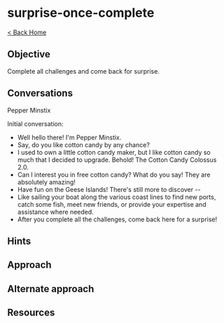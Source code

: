 # surprise-once-complete

[< Back Home](../README.md)

## Objective

Complete all challenges and come back for surprise.

## Conversations

Pepper Minstix

Initial conversation:

- Well hello there! I'm Pepper Minstix.
- Say, do you like cotton candy by any chance?
- I used to own a little cotton candy maker, but I like cotton candy so much that I decided to upgrade. Behold! The Cotton Candy Colossus 2.0.
- Can I interest you in free cotton candy? What do you say! They are absolutely amazing!
- Have fun on the Geese Islands! There's still more to discover --
- Like sailing your boat along the various coast lines to find new ports, catch some fish, meet new friends, or provide your expertise and assistance where needed.
- After you complete all the challenges, come back here for a surprise!

## Hints

## Approach

## Alternate approach

## Resources
